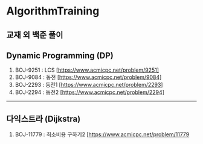 # AlgorithmTraining
교재 외 백준 풀이
---
## Dynamic Programming (DP)
1. BOJ-9251 : LCS [https://www.acmicpc.net/problem/9251]
2. BOJ-9084 : 동전 [https://www.acmicpc.net/problem/9084]
3. BOJ-2293 : 동전1 [https://www.acmicpc.net/problem/2293]
4. BOJ-2294 : 동전2 [https://www.acmicpc.net/problem/2294]
---
## 다익스트라 (Dijkstra)
1. BOJ-11779 : 최소비용 구하기2 [https://www.acmicpc.net/problem/11779
